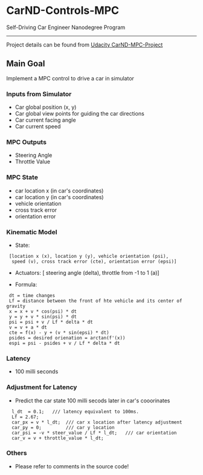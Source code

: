 # CarND-Controls-MPC
Self-Driving Car Engineer Nanodegree Program

---

Project details can be found from [Udacity CarND-MPC-Project](https://github.com/udacity/CarND-MPC-Project)

## Main Goal
Implement a MPC control to drive a car in simulator

### Inputs from Simulator
* Car global position (x, y)
* Car global view points for guiding the car directions
* Car current facing angle
* Car current speed

### MPC Outputs
* Steering Angle
* Throttle Value

### MPC State
* car location x (in car's coordinates)
* car location y (in car's coordinates)
* vehicle orientation
* cross track error 
* orientation error

### Kinematic Model
* State:
```
 [location x (x), location y (y), vehicle orientation (psi),
  speed (v), cross track error (cte), orientation error (epsi)]
```

* Actuators: [ steering angle (delta), throttle from -1 to 1 (a)]

* Formula:
```
 dt = time changes
 Lf = distance between the front of hte vehicle and its center of gravity
 x = x + v * cos(psi) * dt
 y = y + v * sin(psi) * dt
 psi = psi + v / Lf * delta * dt
 v = v + a * dt
 cte = f(x) - y + (v * sin(epsi) * dt)
 psides = desired orienation = arctan(f'(x))
 espi = psi - psides + v / Lf * delta * dt       
```

### Latency
* 100 milli seconds

### Adjustment for Latency
* Predict the car state 100 milli secods later in car's cooorinates
```
  l_dt  = 0.1;   /// latency equivalent to 100ms.
  Lf = 2.67;
  car_px = v * l_dt;  /// car x location after latency adjustment
  car_py = 0;         /// car y location
  car_psi = -v * steer_value / Lf * l_dt;   /// car orientation
  car_v = v + throttle_value * l_dt;
```          

### Others
* Please refer to comments in the source code!
